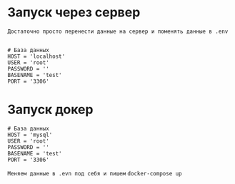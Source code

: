 # Запуск через сервер
``` Достаточно просто перенести данные на сервер и поменять данные в .env ```

```

# База данных
HOST = 'localhost'
USER = 'root'
PASSWORD = ''
BASENAME = 'test'
PORT = '3306'

```

# Запуск докер
```
# База данных
HOST = 'mysql'
USER = 'root'
PASSWORD = ''
BASENAME = 'test'
PORT = '3306'

```
``` Меняем данные в .evn под себя и пишем ```
``` docker-compose up ```
